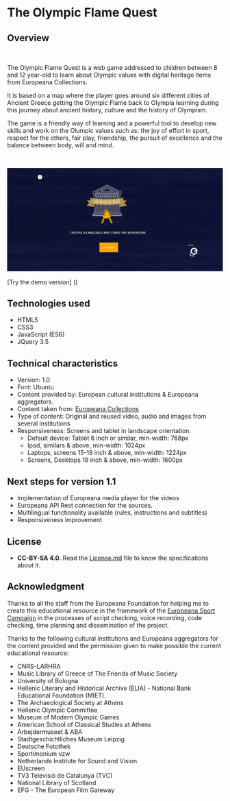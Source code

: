 # The Olympic Flame Quest
## Overview

<br/>

The Olympic Flame Quest is a web game addressed to children between 8 and 12 year-old to learn about Olympic values with digital heritage items from Europeana Collections. 

It is based on a map where the player goes around six different cities of Ancient Greece getting the Olympic Flame back to Olympia learning during this journey about ancient history, culture and the history of Olympism.

The game is a friendly way of learning and a powerful tool to develop new skills and work on the Olumpic values such as: the joy of effort in sport, respect for the others, fair play, friendship, the pursuit of excellence and the balance between body, will and mind.

<br/>

![Image of The Olympic Flame Quest](assets/img/index_readme.JPG)

[Try the demo version] ()

## Technologies used

* HTML5
* CSS3
* JavaScript (ES6)
* JQuery 3.5

## Technical characteristics

- Version: 1.0
- Font: Ubuntu
- Content provided by: European cultural institutions & Europeana aggregators.
- Content taken from: [Europeana Collections](https://europeana.eu)
- Type of content: Original and reused video, audio and images from several institutions
- Responsiveness: Screens and tablet in landscape orientation. 
   - Default device: Tablet 6 inch or similar, min-width: 768px
   - Ipad, similars & above, min-width: 1024px
   - Laptops, screens 15-19 inch & above, min-width: 1224px
   - Screens, Desktops 19 inch & above, min-width: 1600px

## Next steps for version 1.1

* Implementation of Europeana media player for the videos
* Europeana API Rest connection for the sources.
* Multilingual functionality available (rules, instructions and subtitles)
* Responsiveness improvement

## License

- **CC-BY-SA 4.0.** Read the [License.md](License.md) file to know the specifications about it.

## Acknowledgment

Thanks to all the staff from the Europeana Foundation for helping me to create this educational resource in the framework of the [Europeana Sport Campaign](https://pro.europeana.eu/page/europeana-sport) in the processes of script checking, voice recording, code checking, time planning and dissemination of the project.

Thanks to the following cultural institutions and Europeana aggregators for the content provided and the permission given to make possible the current educational resource:

* CNRS-LARHRA
* Music Library of Greece of The Friends of Music Society
* University of Bologna
* Hellenic Literary and Historical Archive (ELIA) - National Bank Educational Foundation (MIET).
* The Archaeological Society at Athens
* Hellenic Olympic Committee
* Museum of Modern Olympic Games
* American School of Classical Studies at Athens
* Arbejdermuseet & ABA
* Stadtgeschichtliches Museum Leipzig
* Deutsche Fotothek
* Sportimonium vzw
* Netherlands Institute for Sound and Vision
* EUscreen
* TV3 Televisió de Catalunya (TVC)
* National Library of Scotland
* EFG - The European Film Gateway
